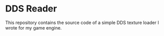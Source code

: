# DDS Reader

This repository contains the source code of a simple DDS texture loader I wrote for my game engine.
